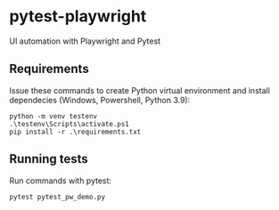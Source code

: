# pytest-playwright
UI automation with Playwright and Pytest

## Requirements

Issue these commands to create Python virtual environment and install dependecies (Windows, Powershell, Python 3.9):

    python -m venv testenv
    .\testenv\Scripts\activate.ps1
    pip install -r .\requirements.txt

## Running tests

Run commands with pytest:

    pytest pytest_pw_demo.py



